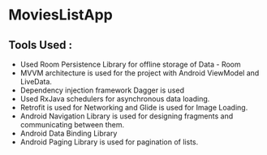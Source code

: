 # MoviesListApp

##  Tools Used :
- Used Room Persistence Library for offline storage of Data - Room
- MVVM architecture is used for the project with Android ViewModel and LiveData.
- Dependency injection framework Dagger is used
- Used RxJava schedulers for asynchronous data loading.
- Retrofit is used  for Networking and Glide is used for Image Loading.
- Android Navigation Library is used for designing fragments and communicating between them.
- Android Data Binding Library
- Android Paging Library is used for pagination of lists.

